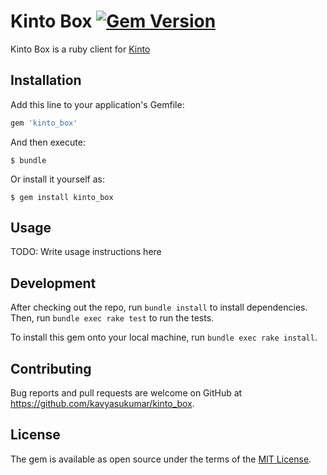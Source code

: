 # Kinto Box [![Gem Version](https://badge.fury.io/rb/kinto_box.svg)](https://badge.fury.io/rb/kinto_box)

Kinto Box is a ruby client for [Kinto](kinto.readthedocs.io)

## Installation

Add this line to your application's Gemfile:

```ruby
gem 'kinto_box'
```

And then execute:

    $ bundle

Or install it yourself as:

    $ gem install kinto_box

## Usage

TODO: Write usage instructions here

## Development

After checking out the repo, run `bundle install` to install dependencies. Then, run `bundle exec rake test` to run the tests.

To install this gem onto your local machine, run `bundle exec rake install`.

## Contributing

Bug reports and pull requests are welcome on GitHub at https://github.com/kavyasukumar/kinto_box.


## License

The gem is available as open source under the terms of the [MIT License](http://opensource.org/licenses/MIT).

